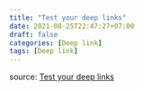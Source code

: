 ```yaml
---
title: "Test your deep links"
date: 2021-08-25T22:47:27+07:00
draft: false
categories: [Deep link]
tags: [Deep link]
---
```


source: [Test your deep links](https://developer.android.com/training/app-links/deep-linking#testing-filters)

